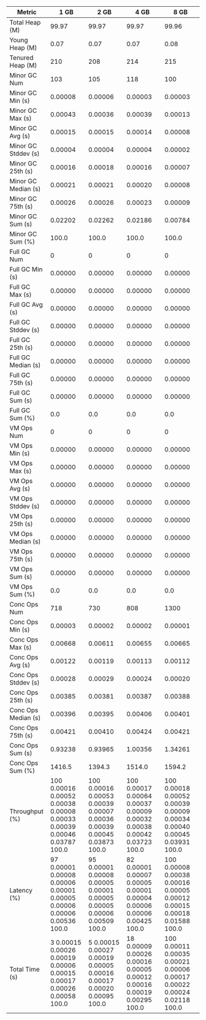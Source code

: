 | Metric | 1 GB | 2 GB | 4 GB | 8 GB |
|------|----|----|----|----|
| Total Heap (M) | 99.97 | 99.97 | 99.97 | 99.96 |
| Young Heap (M) | 0.07 | 0.07 | 0.07 | 0.08 |
| Tenured Heap (M) | 210 | 208 | 214 | 215 |
| Minor GC Num | 103 | 105 | 118 | 100 |
| Minor GC Min (s) | 0.00008 | 0.00006 | 0.00003 | 0.00003 |
| Minor GC Max (s) | 0.00043 | 0.00036 | 0.00039 | 0.00013 |
| Minor GC Avg (s) | 0.00015 | 0.00015 | 0.00014 | 0.00008 |
| Minor GC Stddev (s) | 0.00004 | 0.00004 | 0.00004 | 0.00002 |
| Minor GC 25th (s) | 0.00016 | 0.00018 | 0.00016 | 0.00007 |
| Minor GC Median (s) | 0.00021 | 0.00021 | 0.00020 | 0.00008 |
| Minor GC 75th (s) | 0.00026 | 0.00026 | 0.00023 | 0.00009 |
| Minor GC Sum (s) | 0.02202 | 0.02262 | 0.02186 | 0.00784 |
| Minor GC Sum (%) | 100.0 | 100.0 | 100.0 | 100.0 |
| Full GC Num | 0 | 0 | 0 | 0 |
| Full GC Min (s) | 0.00000 | 0.00000 | 0.00000 | 0.00000 |
| Full GC Max (s) | 0.00000 | 0.00000 | 0.00000 | 0.00000 |
| Full GC Avg (s) | 0.00000 | 0.00000 | 0.00000 | 0.00000 |
| Full GC Stddev (s) | 0.00000 | 0.00000 | 0.00000 | 0.00000 |
| Full GC 25th (s) | 0.00000 | 0.00000 | 0.00000 | 0.00000 |
| Full GC Median (s) | 0.00000 | 0.00000 | 0.00000 | 0.00000 |
| Full GC 75th (s) | 0.00000 | 0.00000 | 0.00000 | 0.00000 |
| Full GC Sum (s) | 0.00000 | 0.00000 | 0.00000 | 0.00000 |
| Full GC Sum (%) | 0.0 | 0.0 | 0.0 | 0.0 |
| VM Ops Num | 0 | 0 | 0 | 0 |
| VM Ops Min (s) | 0.00000 | 0.00000 | 0.00000 | 0.00000 |
| VM Ops Max (s) | 0.00000 | 0.00000 | 0.00000 | 0.00000 |
| VM Ops Avg (s) | 0.00000 | 0.00000 | 0.00000 | 0.00000 |
| VM Ops Stddev (s) | 0.00000 | 0.00000 | 0.00000 | 0.00000 |
| VM Ops 25th (s) | 0.00000 | 0.00000 | 0.00000 | 0.00000 |
| VM Ops Median (s) | 0.00000 | 0.00000 | 0.00000 | 0.00000 |
| VM Ops 75th (s) | 0.00000 | 0.00000 | 0.00000 | 0.00000 |
| VM Ops Sum (s) | 0.00000 | 0.00000 | 0.00000 | 0.00000 |
| VM Ops Sum (%) | 0.0 | 0.0 | 0.0 | 0.0 |
| Conc Ops Num | 718 | 730 | 808 | 1300 |
| Conc Ops Min (s) | 0.00003 | 0.00002 | 0.00002 | 0.00001 |
| Conc Ops Max (s) | 0.00668 | 0.00611 | 0.00655 | 0.00665 |
| Conc Ops Avg (s) | 0.00122 | 0.00119 | 0.00113 | 0.00112 |
| Conc Ops Stddev (s) | 0.00028 | 0.00029 | 0.00024 | 0.00020 |
| Conc Ops 25th (s) | 0.00385 | 0.00381 | 0.00387 | 0.00388 |
| Conc Ops Median (s) | 0.00396 | 0.00395 | 0.00406 | 0.00401 |
| Conc Ops 75th (s) | 0.00421 | 0.00410 | 0.00424 | 0.00421 |
| Conc Ops Sum (s) | 0.93238 | 0.93965 | 1.00356 | 1.34261 |
| Conc Ops Sum (%) | 1416.5 | 1394.3 | 1514.0 | 1594.2 |
| Throughput (%) | 100	0.00016	0.00052	0.00038	0.00008	0.00033	0.00039	0.00046	0.03787	100.0 | 100	0.00016	0.00053	0.00039	0.00007	0.00036	0.00039	0.00045	0.03873	100.0 | 100	0.00017	0.00064	0.00037	0.00009	0.00032	0.00038	0.00042	0.03723	100.0 | 100	0.00018	0.00052	0.00039	0.00009	0.00034	0.00040	0.00045	0.03931	100.0 |
| Latency (%) | 97	0.00001	0.00008	0.00006	0.00001	0.00005	0.00006	0.00006	0.00536	100.0 | 95	0.00001	0.00008	0.00005	0.00001	0.00005	0.00005	0.00006	0.00509	100.0 | 82	0.00001	0.00007	0.00005	0.00001	0.00004	0.00006	0.00006	0.00425	100.0 | 100	0.00008	0.00038	0.00016	0.00005	0.00012	0.00015	0.00018	0.01588	100.0 |
| Total Time (s) | 3	0.00015	0.00026	0.00019	0.00006	0.00015	0.00017	0.00026	0.00058	100.0 | 5	0.00015	0.00027	0.00019	0.00005	0.00016	0.00017	0.00020	0.00095	100.0 | 18	0.00009	0.00026	0.00016	0.00005	0.00012	0.00016	0.00019	0.00295	100.0 | 100	0.00011	0.00035	0.00021	0.00006	0.00017	0.00022	0.00024	0.02118	100.0 |
